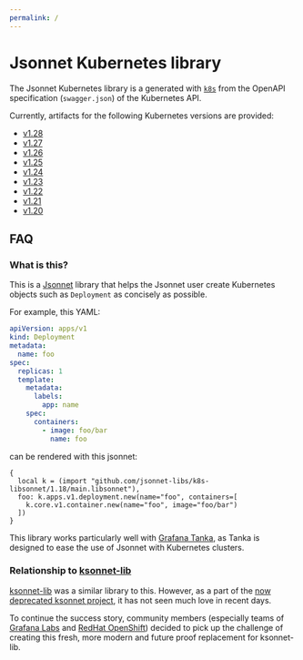 ```yaml
---
permalink: /
---
```


# Jsonnet Kubernetes library

The Jsonnet Kubernetes library is a generated with
[`k8s`](https://github.com/jsonnet-libs/k8s) from the OpenAPI specification
(`swagger.json`) of the Kubernetes API.

Currently, artifacts for the following Kubernetes versions are provided:

- [v1.28](1.28/README.md)
- [v1.27](1.27/README.md)
- [v1.26](1.26/README.md)
- [v1.25](1.25/README.md)
- [v1.24](1.24/README.md)
- [v1.23](1.23/README.md)
- [v1.22](1.22/README.md)
- [v1.21](1.21/README.md)
- [v1.20](1.20/README.md)

## FAQ

### What is this?

This is a [Jsonnet](https://jsonnet.org) library that helps the Jsonnet user
create Kubernetes objects such as `Deployment` as concisely as possible.

For example, this YAML:

```yaml
apiVersion: apps/v1
kind: Deployment
metadata:
  name: foo
spec:
  replicas: 1
  template:
    metadata:
      labels:
        app: name
    spec:
      containers:
        - image: foo/bar
          name: foo
```

can be rendered with this jsonnet:

```jsonnet
{
  local k = (import "github.com/jsonnet-libs/k8s-libsonnet/1.18/main.libsonnet"),
  foo: k.apps.v1.deployment.new(name="foo", containers=[
    k.core.v1.container.new(name="foo", image="foo/bar")
  ])
}
```

This library works particularly well with [Grafana Tanka](https://tanka.dev), as Tanka is
designed to ease the use of Jsonnet with Kubernetes clusters.

### Relationship to [ksonnet-lib](https://github.com/ksonnet/ksonnet-lib)

[ksonnet-lib](https://github.com/ksonnet/ksonnet-lib) was a similar library to this. However,
as a part of the [now deprecated ksonnet project](https://github.com/ksonnet/ksonnet#ksonnet),
it has not seen much love in recent days.

To continue the success story, community members (especially teams of [Grafana
Labs](https://grafana.com) and [RedHat OpenShift](https://www.openshift.com/)) decided to
pick up the challenge of creating this fresh, more modern and future proof replacement for
ksonnet-lib.
